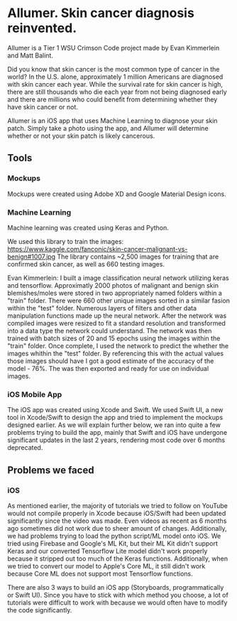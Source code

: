 # Allumer. Skin cancer diagnosis reinvented.

Allumer is a Tier 1 WSU Crimson Code project made by Evan Kimmerlein and Matt Balint.

Did you know that skin cancer is the most common type of cancer in the world? In the U.S. alone, approximately 1 million Americans are diagnosed with skin cancer each year. While the survival rate for skin cancer is high, there are still thousands who die each year from not being diagnosed early and there are millions who could benefit from determining whether they have skin cancer or not.

Allumer is an iOS app that uses Machine Learning to diagnose your skin patch. Simply take a photo using the app, and Allumer will determine whether or not your skin patch is likely cancerous.

## Tools

### Mockups

Mockups were created using Adobe XD and Google Material Design icons. 

### Machine Learning

Machine learning was created using Keras and Python.

We used this library to train the images: https://www.kaggle.com/fanconic/skin-cancer-malignant-vs-benign#1007.jpg
The library contains ~2,500 images for training that are confirmed skin cancer, as well as 660 testing images.

Evan Kimmerlein:  I built a image classification neural network utilizing keras and tensorflow. Approximatly 2000 photos of malignant and benign skin blemishes/moles were stored in two appropriately named folders within a "train" folder. There were 660 other unique images sorted in a similar fasion within the "test" folder. Numerous layers of filters and other data manipulation functions made up the neural network. After the network was compiled images were resized to fit a standard resolution and transformed into a data type the network could understand. The network was then trained with batch sizes of 20 and 15 epochs using the images within the "train" folder. Once complete, I used the network to predict the whether the images whithin the "test" folder. By referencing this with the actual values those images should have I got a good estimate of the accuracy of the model - 76%. The was then exported and ready for use on individual images.

### iOS Mobile App

The iOS app was created using Xcode and Swift. We used Swift UI, a new tool in Xcode/Swift to design the app and tried to implement the mockups designed earlier. As we will explain further below, we ran into quite a few problems trying to build the app, mainly that Swift and iOS have undergone significant updates in the last 2 years, rendering most code over 6 months deprecated.

## Problems we faced


### iOS

As mentioned earlier, the majority of tutorials we tried to follow on YouTube would not compile properly in Xcode because iOS/Swift had been updated significantly since the video was made. Even videos as recent as 6 months ago sometimes did not work due to sheer amount of changes. Additionally, we had problems trying to load the python script/ML model onto iOS. We tried using Firebase and Google's ML Kit, but their ML Kit didn't support Keras and our converted Tensorflow Lite model didn't work properly because it stripped out too much of the Keras functions. Additionally, when we tried to convert our model to Apple's Core ML, it still didn't work because Core ML does not support most Tensorflow functions.

There are also 3 ways to build an iOS app (Storyboards, programmatically or Swift UI). Since you have to stick with which method you choose, a lot of tutorials were difficult to work with because we would often have to modify the code significantly.

